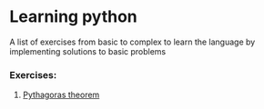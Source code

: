 # Learning python
A list of exercises from basic to complex to learn
the language by implementing solutions
to basic problems

### Exercises:
1. [Pythagoras theorem]('./src/pythagoras')
